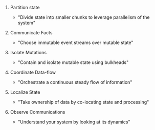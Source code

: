 
1. Partition state
	- "Divide state into smaller chunks to leverage parallelism of the system"

2. Communicate Facts
	- "Choose immutable event streams over mutable state"

3. Isolate Mutations
	- "Contain and isolate mutable state using bulkheads"

4. Coordinate Data-flow
	- "Orchestrate a continuous steady flow of information"

5. Localize State
	- "Take ownership of data by co-locating state and processing"

6. Observe Communications
	- "Understand your system by looking at its dynamics"